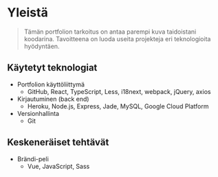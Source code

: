 # Yleistä

> Tämän portfolion tarkoitus on antaa parempi kuva taidoistani koodarina.
> Tavoitteena on luoda useita projekteja eri teknologioita hyödyntäen.

## Käytetyt teknologiat

-   Portfolion käyttöliittymä
    -   GitHub, React, TypeScript, Less, i18next, webpack, jQuery, axios
-   Kirjautuminen (back end)
    -   Heroku, Node.js, Express, Jade, MySQL, Google Cloud Platform
-   Versionhallinta
    -   Git

## Keskeneräiset tehtävät

-   Brändi-peli
    -   Vue, JavaScript, Sass
